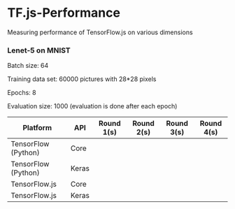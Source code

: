 # TF.js-Performance
Measuring performance of TensorFlow.js on various dimensions

### Lenet-5 on MNIST

Batch size: 64

Training data set: 60000 pictures with 28*28 pixels

Epochs: 8

Evaluation size: 1000 (evaluation is done after each epoch)

| Platform            | API   | Round 1(s) | Round 2(s) | Round 3(s) | Round 4(s) |
| ------------------- | ----- | ---------- | ---------- | ---------- | ---------- |
| TensorFlow (Python) | Core  |            |            |            |            |
| TensorFlow (Python) | Keras |            |            |            |            |
| TensorFlow.js       | Core  |            |            |            |            |
| TensorFlow.js       | Keras |            |            |            |            |

